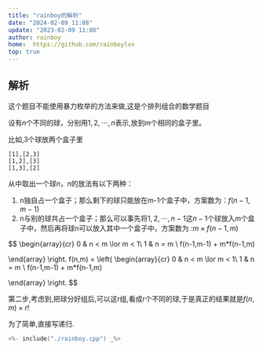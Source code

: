 ```yaml
---
title: "rainboy的解析"
date: "2024-02-09 11:08"
update: "2023-02-09 11:08"
author: rainboy
home:  https://github.com/rainboylvx
top: true
---
```


## 解析


这个题目不能使用暴力枚举的方法来做,这是个排列组合的数学题目


设有$n$个不同的球，分别用$1,2,\cdots ,n$表示,放到$m$个相同的盒子里。

比如,3个球放两个盒子里


```
[1],[2,3]
[1,2],[3]
[1,3],[2]
```

从中取出一个球$n$，$n$的放法有以下两种：


1. n独自占一个盒子；那么剩下的球只能放在m-1个盒子中，方案数为：$f(n-1, m-1)$
2. n与别的球共占一个盒子；那么可以事先将$1,2, \cdots, n-1$这$n-1$个球放入$m$个盒子中，然后再将球$n$可以放入其中一个盒子中，方案数为 :$m \times f(n-1,m)$


$$
\begin{array}{cr}
0 & n < m \lor m < 1\\
1 & n = m \\
f(n-1,m-1) + m*f(n-1,m)

\end{array}
\right.
f(n,m) = \left\{
\begin{array}{cr}
0 & n < m \lor m < 1\\
1 & n = m \\
f(n-1,m-1) + m*f(n-1,m)

\end{array}
\right.
$$

第二步,考虑到,把球分好组后,可以这r组,看成r个不同的球,于是真正的结果就是$f(n,m) \times r!$

为了简单,直接写递归.

```cpp
<%- include("./rainboy.cpp") _%>
```


